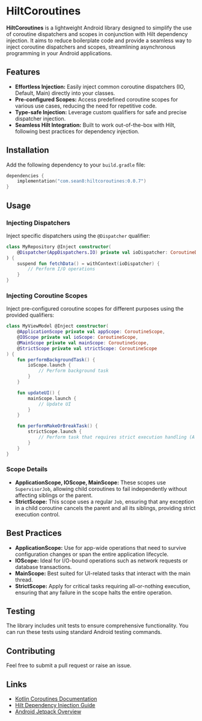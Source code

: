 # HiltCoroutines

**HiltCoroutines** is a lightweight Android library designed to simplify the use of coroutine dispatchers and scopes in conjunction with Hilt dependency injection. It aims to reduce boilerplate code and provide a seamless way to inject coroutine dispatchers and scopes, streamlining asynchronous programming in your Android applications.

## Features

- **Effortless Injection:** Easily inject common coroutine dispatchers (IO, Default, Main) directly into your classes.
- **Pre-configured Scopes:** Access predefined coroutine scopes for various use cases, reducing the need for repetitive code.
- **Type-safe Injection:** Leverage custom qualifiers for safe and precise dispatcher injection.
- **Seamless Hilt Integration:** Built to work out-of-the-box with Hilt, following best practices for dependency injection.

## Installation

Add the following dependency to your `build.gradle` file:

```kotlin
dependencies {
    implementation("com.sean8:hiltcoroutines:0.0.7")
}
```

## Usage

### Injecting Dispatchers

Inject specific dispatchers using the `@Dispatcher` qualifier:

```kotlin
class MyRepository @Inject constructor(
    @Dispatcher(AppDispatchers.IO) private val ioDispatcher: CoroutineDispatcher
) {
    suspend fun fetchData() = withContext(ioDispatcher) {
        // Perform I/O operations
    }
}
```

### Injecting Coroutine Scopes

Inject pre-configured coroutine scopes for different purposes using the provided qualifiers:

```kotlin
class MyViewModel @Inject constructor(
    @ApplicationScope private val appScope: CoroutineScope,
    @IOScope private val ioScope: CoroutineScope,
    @MainScope private val mainScope: CoroutineScope,
    @StrictScope private val strictScope: CoroutineScope
) {
    fun performBackgroundTask() {
        ioScope.launch {
            // Perform background task
        }
    }

    fun updateUI() {
        mainScope.launch {
            // Update UI
        }
    }

    fun performMakeOrBreakTask() {
        strictScope.launch {
            // Perform task that requires strict execution handling (A regular `Job` and not `SupervisorJob`)
        }
    }
}
```

### Scope Details

- **ApplicationScope, IOScope, MainScope:** These scopes use `SupervisorJob`, allowing child coroutines to fail independently without affecting siblings or the parent.
- **StrictScope:** This scope uses a regular `Job`, ensuring that any exception in a child coroutine cancels the parent and all its siblings, providing strict execution control.

## Best Practices

- **ApplicationScope:** Use for app-wide operations that need to survive configuration changes or span the entire application lifecycle.
- **IOScope:** Ideal for I/O-bound operations such as network requests or database transactions.
- **MainScope:** Best suited for UI-related tasks that interact with the main thread.
- **StrictScope:** Apply for critical tasks requiring all-or-nothing execution, ensuring that any failure in the scope halts the entire operation.

## Testing

The library includes unit tests to ensure comprehensive functionality. You can run these tests using standard Android testing commands.

## Contributing

Feel free to submit a pull request or raise an issue.

## Links

- [Kotlin Coroutines Documentation](https://kotlinlang.org/docs/coroutines-overview.html)
- [Hilt Dependency Injection Guide](https://developer.android.com/training/dependency-injection/hilt-android)
- [Android Jetpack Overview](https://developer.android.com/jetpack)